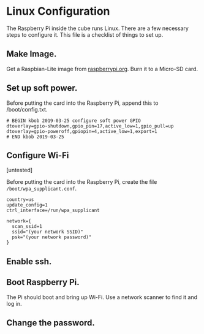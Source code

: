 # Linux Configuration

The Raspberry Pi inside the cube runs Linux.  There are
a few necessary steps to configure it.  This file is
a checklist of things to set up.

## Make Image.

Get a Raspbian-Lite image from
[raspberrypi.org](https://www.raspberrypi.org/downloads/https://www.raspberrypi.org/downloads/).  Burn it to a Micro-SD card.

## Set up soft power.

Before putting the card into the Raspberry Pi, append this to /boot/config.txt.

    # BEGIN kbob 2019-03-25 configure soft power GPIO
    dtoverlay=gpio-shutdown,gpio_pin=17,active_low=1,gpio_pull=up
    dtoverlay=gpio-poweroff,gpiopin=4,active_low=1,export=1
    # END kbob 2019-03-25

## Configure Wi-Fi

[untested]

Before putting the card into the Raspberry Pi, create the file
`/boot/wpa_supplicant.conf`.

    country=us
    update_config=1
    ctrl_interface=/run/wpa_supplicant

    network={
      scan_ssid=1
      ssid="(your network SSID)"
      psk="(your network password)"
    }

## Enable ssh.

## Boot Raspberry Pi.

The Pi should boot and bring up Wi-Fi.  Use a network scanner to find
it and log in.

## Change the password.
